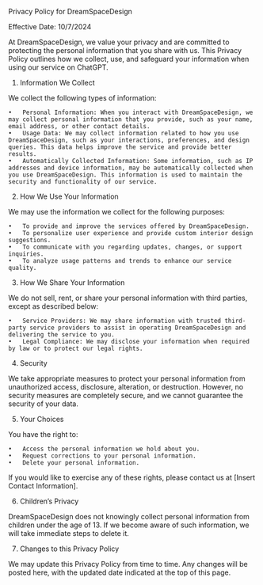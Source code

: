Privacy Policy for DreamSpaceDesign

Effective Date: 10/7/2024

At DreamSpaceDesign, we value your privacy and are committed to protecting the personal information that you share with us. This Privacy Policy outlines how we collect, use, and safeguard your information when using our service on ChatGPT.

1. Information We Collect

We collect the following types of information:

	•	Personal Information: When you interact with DreamSpaceDesign, we may collect personal information that you provide, such as your name, email address, or other contact details.
	•	Usage Data: We may collect information related to how you use DreamSpaceDesign, such as your interactions, preferences, and design queries. This data helps improve the service and provide better results.
	•	Automatically Collected Information: Some information, such as IP addresses and device information, may be automatically collected when you use DreamSpaceDesign. This information is used to maintain the security and functionality of our service.

2. How We Use Your Information

We may use the information we collect for the following purposes:

	•	To provide and improve the services offered by DreamSpaceDesign.
	•	To personalize user experience and provide custom interior design suggestions.
	•	To communicate with you regarding updates, changes, or support inquiries.
	•	To analyze usage patterns and trends to enhance our service quality.

3. How We Share Your Information

We do not sell, rent, or share your personal information with third parties, except as described below:

	•	Service Providers: We may share information with trusted third-party service providers to assist in operating DreamSpaceDesign and delivering the service to you.
	•	Legal Compliance: We may disclose your information when required by law or to protect our legal rights.

4. Security

We take appropriate measures to protect your personal information from unauthorized access, disclosure, alteration, or destruction. However, no security measures are completely secure, and we cannot guarantee the security of your data.

5. Your Choices

You have the right to:

	•	Access the personal information we hold about you.
	•	Request corrections to your personal information.
	•	Delete your personal information.

If you would like to exercise any of these rights, please contact us at [Insert Contact Information].

6. Children’s Privacy

DreamSpaceDesign does not knowingly collect personal information from children under the age of 13. If we become aware of such information, we will take immediate steps to delete it.

7. Changes to this Privacy Policy

We may update this Privacy Policy from time to time. Any changes will be posted here, with the updated date indicated at the top of this page.
